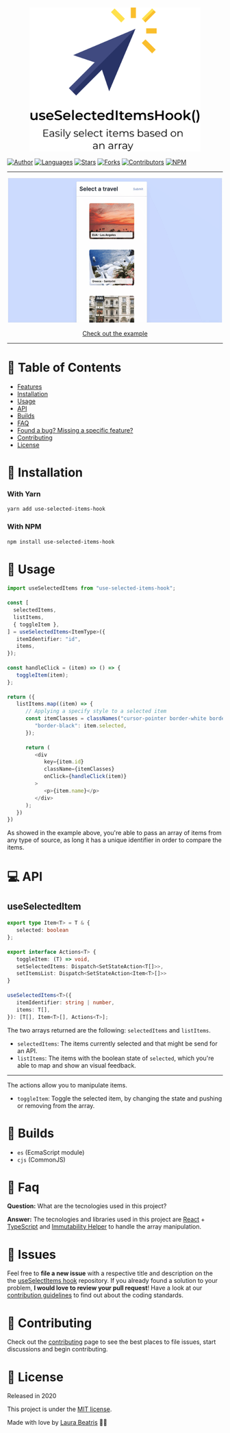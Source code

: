 <p align="center">
   <img src="./docs/logo.png" width="400"/>
</p>

[![Author](https://img.shields.io/badge/author-LauraBeatris-283366?style=flat-square)](https://github.com/LauraBeatris)
[![Languages](https://img.shields.io/github/languages/count/LauraBeatris/use-selected-items-hook?color=%23283366&style=flat-square)](#)
[![Stars](https://img.shields.io/github/stars/LauraBeatris/use-selected-items-hook?color=283366&style=flat-square)](https://github.com/LauraBeatris/use-selected-items-hook/stargazers)
[![Forks](https://img.shields.io/github/forks/LauraBeatris/use-selected-items-hook?color=%23283366&style=flat-square)](https://github.com/LauraBeatris/use-selected-items-hook/network/members)
[![Contributors](https://img.shields.io/github/contributors/LauraBeatris/use-selected-items-hook?color=283366&style=flat-square)](https://github.com/LauraBeatris/use-selected-items-hook/graphs/contributors)
[![NPM](https://img.shields.io/npm/v/use-selected-items-hook?color=283366&style=flat-square)](https://www.npmjs.com/package/use-selected-items-hook)

---
<p align="center">
   <img src="docs/example.gif" width="500"/>
</p>

<p align="center">
   <a href="https://use-selected-items-hook-6vsdik4n4.vercel.app/">Check out the example</a>
</p>

---

# :pushpin: Table of Contents

* [Features](#rocket-features)
* [Installation](#construction_worker-installation)
* [Usage](#pushpin-usage)
* [API](#computer-api)
* [Builds](#hammer-builds)
* [FAQ](#postbox-faq)
* [Found a bug? Missing a specific feature?](#bug-issues)
* [Contributing](#tada-contributing)
* [License](#closed_book-license)

# :construction_worker: Installation

### With Yarn

```bash
yarn add use-selected-items-hook
```

### With NPM
```bash
npm install use-selected-items-hook
```

# :pushpin: Usage

```typescript
import useSelectedItems from "use-selected-items-hook";

const [
  selectedItems,
  listItems,
  { toggleItem },
] = useSelectedItems<ItemType>({
   itemIdentifier: "id",
   items,
});

const handleClick = (item) => () => {
   toggleItem(item);
};

return ({
   listItems.map((item) => {
      // Applying a specify style to a selected item
      const itemClasses = classNames("cursor-pointer border-white border-solid", {
         "border-black": item.selected,
      });

      return (
         <div
            key={item.id}
            className={itemClasses}
            onClick={handleClick(item)}
         >
            <p>{item.name}</p>
         </div>
      );
   })
})
```

As showed in the example above, you're able to pass an array of items from any type of source, as long it has a unique identifier in
order to compare the items.

# :computer: API

## useSelectedItem
```typescript
export type Item<T> = T & {
   selected: boolean
};

export interface Actions<T> {
   toggleItem: (T) => void,
   setSelectedItems: Dispatch<SetStateAction<T[]>>,
   setItemsList: Dispatch<SetStateAction<Item<T>[]>>
}

useSelectedItems<T>({
   itemIdentifier: string | number,
   items: T[],
}): [T[], Item<T>[], Actions<T>];
```

The two arrays returned are the following: ``selectedItems`` and ``listItems``.

- ``selectedItems``: The items currently selected and that might be send for an API.
- ``listItems``: The items with the boolean state of ``selected``, which you're able to map and show an visual feedback.

---

The actions allow you to manipulate items.

- ``toggleItem``: Toggle the selected item, by changing the state and pushing or removing from the array.

# :hammer: Builds
- `es` (EcmaScript module)
- `cjs` (CommonJS)

# :postbox: Faq

**Question:** What are the tecnologies used in this project?

**Answer:** The tecnologies and libraries used in this project are [React](https://en.reactjs.org/) + [TypeScript](https://www.typescriptlang.org/) and [Immutability Helper](https://github.com/kolodny/immutability-helper) to
handle the array manipulation.

# :bug: Issues

Feel free to **file a new issue** with a respective title and description on the the [useSelectItems hook](https://github.com/LauraBeatris/use-selected-items-hook/issues) repository. If you already found a solution to your problem, **I would love to review your pull request**! Have a look at our [contribution guidelines](https://github.com/LauraBeatris/use-selected-items-hook/blob/master/CONTRIBUTING.md) to find out about the coding standards.

# :tada: Contributing

Check out the [contributing](https://github.com/LauraBeatris/use-selected-items-hook/blob/master/CONTRIBUTING.md) page to see the best places to file issues, start discussions and begin contributing.

# :closed_book: License

Released in 2020

This project is under the [MIT license](https://github.com/LauraBeatris/use-selected-items-hook/master/LICENSE).

Made with love by [Laura Beatris](https://github.com/LauraBeatris) 💜🚀
